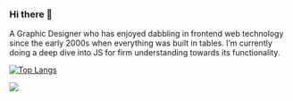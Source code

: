 ### Hi there 👋

A Graphic Designer who has enjoyed dabbling in frontend web technology since the early 2000s when everything was built in tables. I’m currently doing a deep dive into JS for firm understanding towards its functionality.

<!--
**spais/spais** is a ✨ _special_ ✨ repository because its `README.md` (this file) appears on your GitHub profile.

Here are some ideas to get you started:

- 🔭 I’m currently working on ...
- 🌱 I’m currently learning ...
- 👯 I’m looking to collaborate on ...
- 🤔 I’m looking for help with ...
- 💬 Ask me about ...
- 📫 How to reach me: ...
- 😄 Pronouns: ...
- ⚡ Fun fact: ...
-->

[![Top Langs](https://github-readme-stats.vercel.app/api/top-langs/?username=spais)](https://github.com/spais/github-readme-stats)

![](https://komarev.com/ghpvc/?username=spais)
